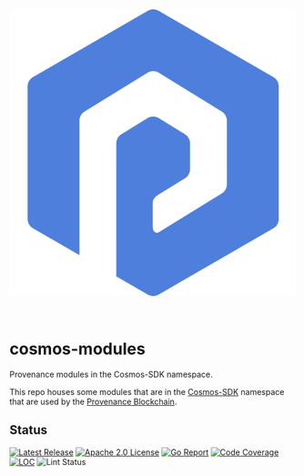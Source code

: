 <div align="center">
<img src="https://github.com/provenance-io/provenance/blob/main/docs/logo.svg" alt="Provenance"/>
</div>
<br/><br/>

# cosmos-modules

Provenance modules in the Cosmos-SDK namespace.

This repo houses some modules that are in the [Cosmos-SDK][cosmos] namespace that are used by the [Provenance Blockchain][provenance].

## Status

[![Latest Release][release-badge]][release-latest]
[![Apache 2.0 License][license-badge]][license-url]
[![Go Report][goreport-badge]][goreport-url]
[![Code Coverage][cover-badge]][cover-report]
[![LOC][loc-badge]][loc-report]
![Lint Status][lint-badge]

[license-badge]: https://img.shields.io/github/license/provenance-io/cosmos-modules.svg
[license-url]: https://github.com/provenance-io/cosmos-modules/blob/main/LICENSE
[release-badge]: https://img.shields.io/github/tag/provenance-io/cosmos-modules.svg
[release-latest]: https://github.com/provenance-io/cosmos-modules/releases/latest
[goreport-badge]: https://goreportcard.com/badge/github.com/provenance-io/cosmos-modules
[goreport-url]: https://goreportcard.com/report/github.com/provenance-io/cosmos-modules
[cover-badge]: https://codecov.io/gh/provenance-io/cosmos-modules/branch/main/graph/badge.svg
[cover-report]: https://codecov.io/gh/provenance-io/cosmos-modules
[loc-badge]: https://tokei.rs/b1/github/provenance-io/cosmos-modules
[loc-report]: https://github.com/provenance-io/cosmos-modules
[lint-badge]: https://github.com/provenance-io/cosmos-modules/workflows/Lint/badge.svg
[provenance]: https://provenance.io/
[cosmos]: https://cosmos.network/

